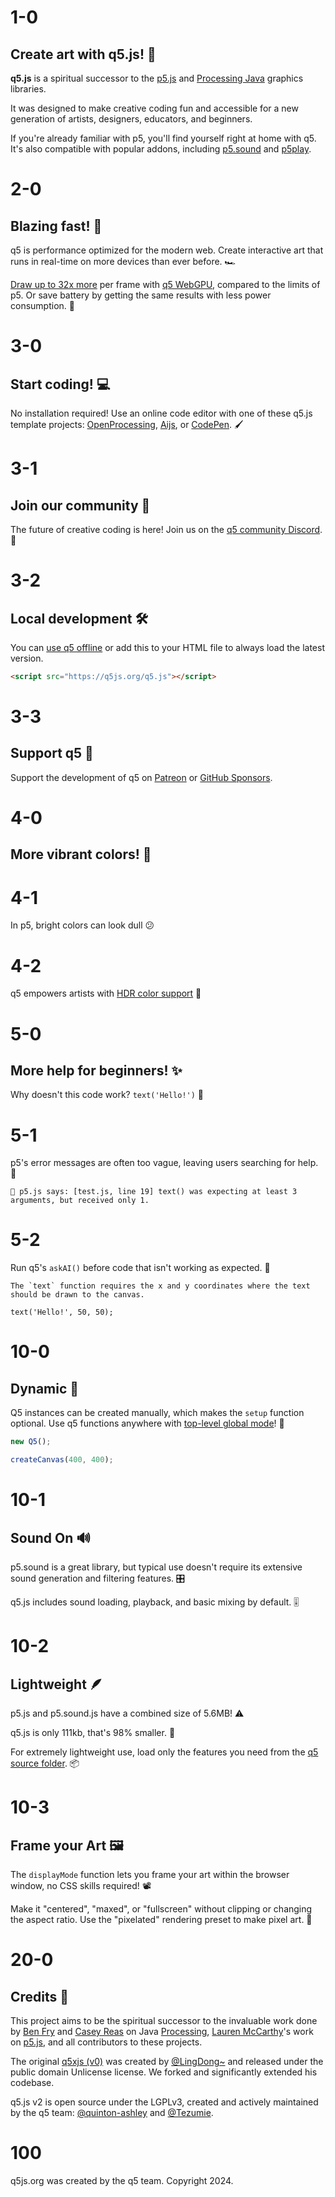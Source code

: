 # 1-0

## Create art with q5.js! 🎨

**q5.js** is a spiritual successor to the [p5.js](https://p5js.org) and [Processing Java](https://processing.org/) graphics libraries.

It was designed to make creative coding fun and accessible for a new generation of artists, designers, educators, and beginners.

If you're already familiar with p5, you'll find yourself right at home with q5. It's also compatible with popular addons, including [p5.sound](https://p5js.org/reference/#/libraries/p5.sound) and [p5play](https://p5play.org).

# 2-0

## Blazing fast! 🚀

q5 is performance optimized for the modern web. Create interactive art that runs in real-time on more devices than ever before. 🏎️

[Draw up to 32x more](https://github.com/q5js/q5.js/wiki/Developer-Log) per frame with [q5 WebGPU](https://developer.mozilla.org/docs/Web/API/WebGPU_API), compared to the limits of p5. Or save battery by getting the same results with less power consumption. 🌱

# 3-0

## Start coding! 💻

No installation required! Use an online code editor with one of these q5.js template projects: [OpenProcessing](https://openprocessing.org/sketch/2471587), [Aijs](https://aijs.io/editor?user=quinton-ashley&project=logoSpin), or [CodePen](https://codepen.io/qashto/pen/jENEJNy). 🖌️

# 3-1

## Join our community 🤝

The future of creative coding is here! Join us on the [q5 community Discord](https://discord.gg/QuxQYwGWuB). 🙋

# 3-2

## Local development 🛠️

You can [use q5 offline](https://github.com/q5js/q5.js/wiki/Get-Started) or add this to your HTML file to always load the latest version.

```html
<script src="https://q5js.org/q5.js"></script>
```

# 3-3

## Support q5 💙

Support the development of q5 on [Patreon](https://www.patreon.com/c/p5play) or [GitHub Sponsors](https://github.com/sponsors/quinton-ashley).

# 4-0

## More vibrant colors! 🎨

# 4-1

In p5, bright colors can look dull 😕

# 4-2

q5 empowers artists with [HDR color support](https://github.com/quinton-ashley/q5.js?tab=readme-ov-file#hdr-color-support) 🤩

# 5-0

## More help for beginners! ✨

Why doesn't this code work? `text('Hello!')` 🤔

# 5-1

p5's error messages are often too vague, leaving users searching for help. 🙋

```
🌸 p5.js says: [test.js, line 19] text() was expecting at least 3 arguments, but received only 1.
```

# 5-2

Run q5's `askAI()` before code that isn't working as expected. 🤖

```
The `text` function requires the x and y coordinates where the text should be drawn to the canvas.

text('Hello!', 50, 50);
```

# 10-0

## Dynamic 🐙

Q5 instances can be created manually, which makes the `setup` function optional. Use q5 functions anywhere with [top-level global mode](https://github.com/q5js/q5.js/wiki/Top%E2%80%90Level-Global-Mode)! 👀

```js
new Q5();

createCanvas(400, 400);
```

# 10-1

## Sound On 🔊

p5.sound is a great library, but typical use doesn't require its extensive sound generation and filtering features. 🎛️

q5.js includes sound loading, playback, and basic mixing by default. 🎚️

# 10-2

## Lightweight 🪶

p5.js and p5.sound.js have a combined size of 5.6MB! ⚠️

q5.js is only 111kb, that's 98% smaller. 🌳

For extremely lightweight use, load only the features you need from the [q5 source folder](https://github.com/q5js/q5.js/tree/main/src). 📦

# 10-3

## Frame your Art 🖼️

The `displayMode` function lets you frame your art within the browser window, no CSS skills required! 📽️

Make it "centered", "maxed", or "fullscreen" without clipping or changing the aspect ratio. Use the "pixelated" rendering preset to make pixel art. 👾

# 20-0

## Credits 🌟

This project aims to be the spiritual successor to the invaluable work done by [Ben Fry](https://benfry.com) and [Casey Reas](https://x.com/REAS) on Java [Processing](https://processingfoundation.org/), [Lauren McCarthy](http://lauren-mccarthy.com)'s work on [p5.js](https://p5js.org), and all contributors to these projects.

The original [q5xjs (v0)](https://github.com/LingDong-/q5xjs) was created by [@LingDong~](https://github.com/LingDong-) and released under the public domain Unlicense license. We forked and significantly extended his codebase.

q5.js v2 is open source under the LGPLv3, created and actively maintained by the q5 team: [@quinton-ashley](https://github.com/quinton-ashley) and [@Tezumie](https://github.com/Tezumie).

# 100

q5js.org was created by the q5 team. Copyright 2024.
